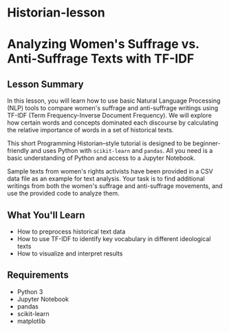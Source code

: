 # Historian-lesson
# Analyzing Women's Suffrage vs. Anti-Suffrage Texts with TF-IDF

## Lesson Summary
In this lesson, you will learn how to use basic Natural Language Processing (NLP) tools to compare women's suffrage and anti-suffrage writings using TF-IDF (Term Frequency-Inverse Document Frequency). We will explore how certain words and concepts dominated each discourse by calculating the relative importance of words in a set of historical texts.

This short Programming Historian–style tutorial is designed to be beginner-friendly and uses Python with `scikit-learn` and `pandas`. All you need is a basic understanding of Python and access to a Jupyter Notebook.

Sample texts from women's rights activists have been provided in a CSV data file as an example for text analysis. Your task is to find additional writings from both the women's suffrage and anti-suffrage movements, and use the provided code to analyze them.

## What You'll Learn
- How to preprocess historical text data
- How to use TF-IDF to identify key vocabulary in different ideological texts
- How to visualize and interpret results

## Requirements
- Python 3
- Jupyter Notebook
- pandas
- scikit-learn
- matplotlib

